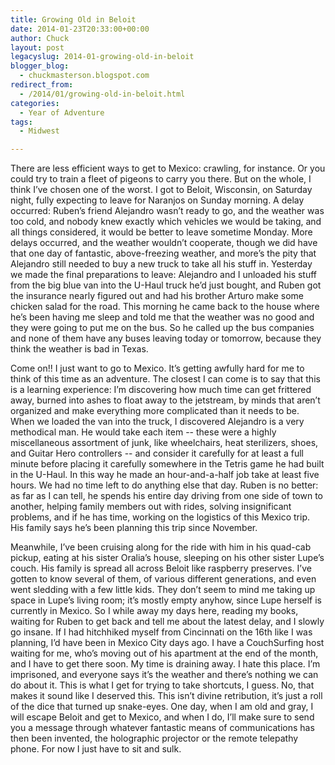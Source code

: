 ```yaml
---
title: Growing Old in Beloit
date: 2014-01-23T20:33:00+00:00
author: Chuck
layout: post
legacyslug: 2014-01-growing-old-in-beloit
blogger_blog:
  - chuckmasterson.blogspot.com
redirect_from:
  - /2014/01/growing-old-in-beloit.html
categories:
  - Year of Adventure
tags:
  - Midwest

---
```


There are less efficient ways to get to Mexico: crawling, for instance. Or you
could try to train a fleet of pigeons to carry you there. But on the whole, I
think I’ve chosen one of the worst. I got to Beloit, Wisconsin, on
Saturday night, fully expecting to leave for Naranjos on Sunday morning. A
delay occurred: Ruben’s friend Alejandro wasn’t  ready to go,
and the weather was too cold, and nobody knew exactly which vehicles we would
be taking, and all things considered, it would be better to leave sometime
Monday.  More delays occurred, and the weather wouldn’t cooperate,
though we did have that one day of fantastic, above-freezing weather, and
more’s the pity that Alejandro still needed to buy a new truck to take
all his stuff in. Yesterday we made the final preparations to leave: Alejandro
and I unloaded his stuff from the big blue van into the U-Haul truck he’d
just bought, and Ruben got the insurance nearly figured out and had his brother
Arturo make some chicken salad for the road. This morning he came back to the
house where he’s been having me sleep and told me that the weather was no
good and they were going to put me on the bus. So he called up the bus
companies and none of them have any buses leaving today or tomorrow, because
they think the weather is bad in Texas.

Come on!! I just want to go to Mexico. It’s getting awfully hard for me
to think of this time as an adventure. The closest I can come is to say that
this is a learning experience: I’m discovering how much time can get
frittered away, burned into ashes to float away to the jetstream, by minds that
aren’t organized and make everything more complicated than it needs to
be. When we loaded the van into the truck, I discovered Alejandro is a very
methodical man. He would take each item -- these were a highly
miscellaneous assortment of junk, like wheelchairs, heat sterilizers, shoes,
and Guitar Hero controllers -- and consider it carefully for at least a
full minute before placing it carefully somewhere in the Tetris game he had
built in the U-Haul. In this way he made an hour-and-a-half job take at least
five hours. We had no time left to do anything else that day. Ruben is no
better: as far as I can tell, he spends his entire day driving from one side of
town to another, helping family members out with rides, solving insignificant
problems, and if he has time, working on the logistics of this Mexico trip. His
family says he’s been planning this trip since November.

Meanwhile, I’ve been cruising along for the ride with him in his
quad-cab pickup, eating at his sister Oralia’s house, sleeping on his
other sister Lupe’s couch. His family is spread all across Beloit like
raspberry preserves. I’ve gotten to know several of them, of various
different generations, and even went sledding with a few little kids. They
don’t seem to mind me taking up space in Lupe’s living room;
it’s mostly empty anyhow, since Lupe herself is currently in Mexico. So I
while away my days here, reading my books, waiting for Ruben to get back and
tell me about the latest delay, and I slowly go insane. If I had hitchhiked
myself from Cincinnati on the 16th like I was planning, I’d have been in
Mexico City days ago. I have a CouchSurfing host waiting for me, who’s
moving out of his apartment at the end of the month, and I have to get there
soon. My time is draining away. I hate this place. I’m imprisoned, and
everyone says it’s the weather and there’s nothing we can do about
it. This is what I get for trying to take shortcuts, I guess. No, that makes it
sound like I deserved this. This isn’t divine retribution, it’s
just a roll of the dice that turned up snake-eyes. One day, when I am old and
gray, I will escape Beloit and get to Mexico, and when I do, I’ll make
sure to send you a message through whatever fantastic means of communications
has then been invented, the holographic projector or the remote telepathy
phone. For now I just have to sit and sulk.

